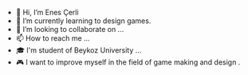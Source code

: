 - 👋 Hi, I’m Enes Çerli
- 🌱 I’m currently learning to design games.
- 💞️ I’m looking to collaborate on ...
- 📫 How to reach me ...
- 🎓 I'm student of Beykoz University ...
- 🎮 I want to improve myself in the field of game making and design .
<!---
enescerli/enescerli is a ✨ special ✨ repository because its `README.md` (this file) appears on your GitHub profile.
You can click the Preview link to take a look at your changes.
--->

